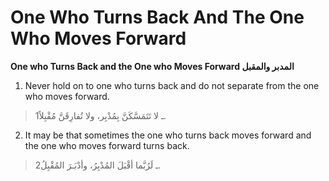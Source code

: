 One Who Turns Back And The One Who Moves Forward
================================================

**One who Turns Back and the One who Moves Forward المدبر والمقبل**

1. Never hold on to one who turns back and do not separate from the one
who moves forward.

> 1ـ لا تَتَمَسَّكَنَّ بِمُدْبِر، ولا تُفارِقَنَّ مُقْبِلاً.

2. It may be that sometimes the one who turns back moves forward and the
one who moves forward turns back.

> 2ـ لَرُبَّما أقْبَلَ المُدْبِرُ، وأدْبَـرَ المُقْبِلُ.


